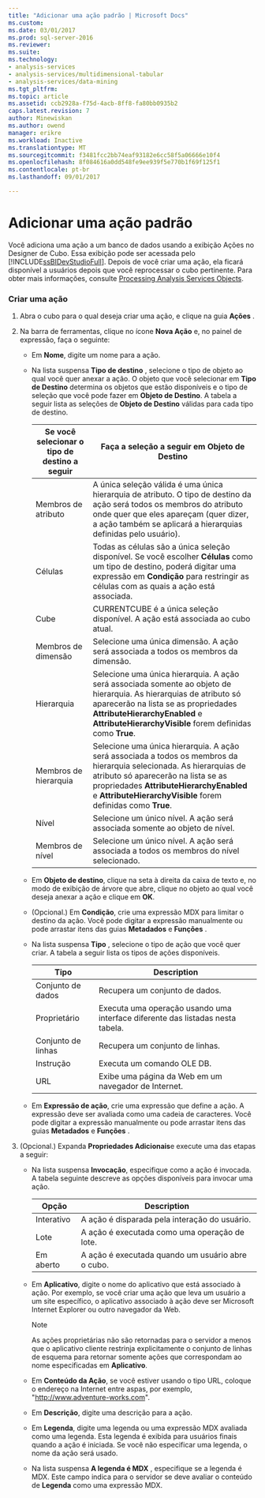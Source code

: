 ```yaml
---
title: "Adicionar uma ação padrão | Microsoft Docs"
ms.custom: 
ms.date: 03/01/2017
ms.prod: sql-server-2016
ms.reviewer: 
ms.suite: 
ms.technology:
- analysis-services
- analysis-services/multidimensional-tabular
- analysis-services/data-mining
ms.tgt_pltfrm: 
ms.topic: article
ms.assetid: ccb2928a-f75d-4acb-8ff8-fa80bb0935b2
caps.latest.revision: 7
author: Minewiskan
ms.author: owend
manager: erikre
ms.workload: Inactive
ms.translationtype: MT
ms.sourcegitcommit: f3481fcc2bb74eaf93182e6cc58f5a06666e10f4
ms.openlocfilehash: 8f084616a0dd548fe9ee939f5e770b1f69f125f1
ms.contentlocale: pt-br
ms.lasthandoff: 09/01/2017

---
```

# <a name="add-a-standard-action"></a>Adicionar uma ação padrão
  Você adiciona uma ação a um banco de dados usando a exibição Ações no Designer de Cubo. Essa exibição pode ser acessada pelo [!INCLUDE[ssBIDevStudioFull](../../includes/ssbidevstudiofull-md.md)]. Depois de você criar uma ação, ela ficará disponível a usuários depois que você reprocessar o cubo pertinente. Para obter mais informações, consulte [Processing Analysis Services Objects](../../analysis-services/multidimensional-models/processing-analysis-services-objects.md).  
  
### <a name="to-create-an-action"></a>Criar uma ação  
  
1.  Abra o cubo para o qual deseja criar uma ação, e clique na guia **Ações** .  
  
2.  Na barra de ferramentas, clique no ícone **Nova Ação** e, no painel de expressão, faça o seguinte:  
  
    -   Em **Nome**, digite um nome para a ação.  
  
    -   Na lista suspensa **Tipo de destino** , selecione o tipo de objeto ao qual você quer anexar a ação. O objeto que você selecionar em **Tipo de Destino** determina os objetos que estão disponíveis e o tipo de seleção que você pode fazer em **Objeto de Destino**. A tabela a seguir lista as seleções de **Objeto de Destino** válidas para cada tipo de destino.  
  
        |Se você selecionar o tipo de destino a seguir|Faça a seleção a seguir em Objeto de Destino|  
        |---------------------------------------------|---------------------------------------------------|  
        |Membros de atributo|A única seleção válida é uma única hierarquia de atributo. O tipo de destino da ação será todos os membros do atributo onde quer que eles apareçam (quer dizer, a ação também se aplicará a hierarquias definidas pelo usuário).|  
        |Células|Todas as células são a única seleção disponível. Se você escolher **Células** como um tipo de destino, poderá digitar uma expressão em **Condição** para restringir as células com as quais a ação está associada.|  
        |Cube|CURRENTCUBE é a única seleção disponível. A ação está associada ao cubo atual.|  
        |Membros de dimensão|Selecione uma única dimensão. A ação será associada a todos os membros da dimensão.|  
        |Hierarquia|Selecione uma única hierarquia. A ação será associada somente ao objeto de hierarquia. As hierarquias de atributo só aparecerão na lista se as propriedades **AttributeHierarchyEnabled** e **AttributeHierarchyVisible** forem definidas como **True**.|  
        |Membros de hierarquia|Selecione uma única hierarquia. A ação será associada a todos os membros da hierarquia selecionada. As hierarquias de atributo só aparecerão na lista se as propriedades **AttributeHierarchyEnabled** e **AttributeHierarchyVisible** forem definidas como **True**.|  
        |Nível|Selecione um único nível. A ação será associada somente ao objeto de nível.|  
        |Membros de nível|Selecione um único nível. A ação será associada a todos os membros do nível selecionado.|  
  
    -   Em **Objeto de destino**, clique na seta à direita da caixa de texto e, no modo de exibição de árvore que abre, clique no objeto ao qual você deseja anexar a ação e clique em **OK**.  
  
    -   (Opcional.) Em **Condição**, crie uma expressão MDX para limitar o destino da ação. Você pode digitar a expressão manualmente ou pode arrastar itens das guias **Metadados** e **Funções** .  
  
    -   Na lista suspensa **Tipo** , selecione o tipo de ação que você quer criar. A tabela a seguir lista os tipos de ações disponíveis.  
  
        |Tipo|Description|  
        |----------|-----------------|  
        |Conjunto de dados|Recupera um conjunto de dados.|  
        |Proprietário|Executa uma operação usando uma interface diferente das listadas nesta tabela.|  
        |Conjunto de linhas|Recupera um conjunto de linhas.|  
        |Instrução|Executa um comando OLE DB.|  
        |URL|Exibe uma página da Web em um navegador de Internet.|  
  
    -   Em **Expressão de ação**, crie uma expressão que define a ação. A expressão deve ser avaliada como uma cadeia de caracteres. Você pode digitar a expressão manualmente ou pode arrastar itens das guias **Metadados** e **Funções** .  
  
3.  (Opcional.) Expanda **Propriedades Adicionais**e execute uma das etapas a seguir:  
  
    -   Na lista suspensa **Invocação**, especifique como a ação é invocada. A tabela seguinte descreve as opções disponíveis para invocar uma ação.  
  
        |Opção|Description|  
        |------------|-----------------|  
        |Interativo|A ação é disparada pela interação do usuário.|  
        |Lote|A ação é executada como uma operação de lote.|  
        |Em aberto|A ação é executada quando um usuário abre o cubo.|  
  
    -   Em **Aplicativo**, digite o nome do aplicativo que está associado à ação. Por exemplo, se você criar uma ação que leva um usuário a um site específico, o aplicativo associado à ação deve ser Microsoft Internet Explorer ou outro navegador da Web.  
  
        > [!NOTE]  
        >  As ações proprietárias não são retornadas para o servidor a menos que o aplicativo cliente restrinja explicitamente o conjunto de linhas de esquema para retornar somente ações que correspondam ao nome especificadas em **Aplicativo**.  
  
    -   Em **Conteúdo da Ação**, se você estiver usando o tipo URL, coloque o endereço na Internet entre aspas, por exemplo, "http://www.adventure-works.com".  
  
    -   Em **Descrição**, digite uma descrição para a ação.  
  
    -   Em **Legenda**, digite uma legenda ou uma expressão MDX avaliada como uma legenda. Esta legenda é exibida para usuários finais quando a ação é iniciada. Se você não especificar uma legenda, o nome da ação será usado.  
  
    -   Na lista suspensa **A legenda é MDX** , especifique se a legenda é MDX. Este campo indica para o servidor se deve avaliar o conteúdo de **Legenda** como uma expressão MDX.  
  
  

